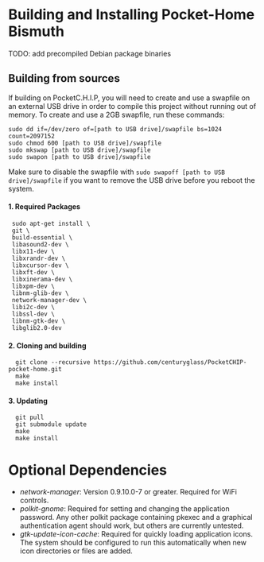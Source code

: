 # Building and Installing Pocket-Home Bismuth

TODO: add precompiled Debian package binaries

## Building from sources
If building on PocketC.H.I.P, you will need to create and use a swapfile on an external USB drive in order to compile this project without running out of memory. To create and use a 2GB swapfile, run these commands:

    sudo dd if=/dev/zero of=[path to USB drive]/swapfile bs=1024 count=2097152
    sudo chmod 600 [path to USB drive]/swapfile
    sudo mkswap [path to USB drive]/swapfile
    sudo swapon [path to USB drive]/swapfile
Make sure to disable the swapfile with `sudo swapoff [path to USB drive]/swapfile` if you want to remove the USB drive before you reboot the system.
    

#### 1. Required Packages
     sudo apt-get install \
     git \
     build-essential \
     libasound2-dev \
     libx11-dev \
     libxrandr-dev \
     libxcursor-dev \
     libxft-dev \
     libxinerama-dev \
     libxpm-dev \
     libnm-glib-dev \
     network-manager-dev \
     libi2c-dev \
     libssl-dev \
     libnm-gtk-dev \
     libglib2.0-dev
####  2. Cloning and building
      git clone --recursive https://github.com/centuryglass/PocketCHIP-pocket-home.git
      make
      make install
#### 3. Updating
      git pull
      git submodule update
      make
      make install

# Optional Dependencies
 - *network-manager*: Version 0.9.10.0-7 or greater. Required for WiFi controls.
 - *polkit-gnome*: Required for setting and changing the application password. Any other polkit package containing pkexec and a graphical authentication agent should work, but others are currently untested.
 - *gtk-update-icon-cache*: Required for quickly loading application icons. The system should be configured to run this automatically when new icon directories or files are added.
